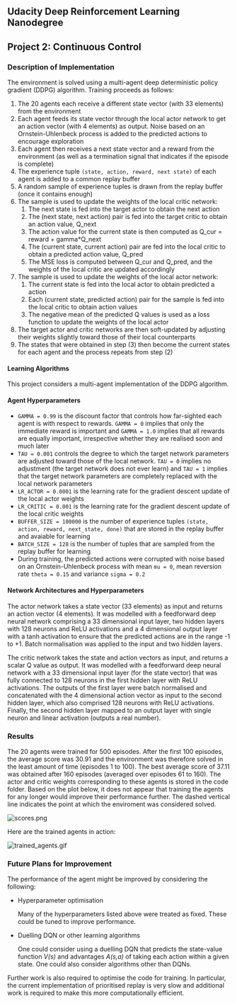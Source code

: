 ## Udacity Deep Reinforcement Learning Nanodegree 
## Project 2: Continuous Control

### Description of Implementation

The environment is solved using a multi-agent deep deterministic policy gradient (DDPG) algorithm. Training proceeds as follows:

1. The 20 agents each receive a different state vector (with 33 elements) from the environment
1. Each agent feeds its state vector through the local actor network to get an action vector (with 4 elements) as output. Noise based on an Ornstein-Uhlenbeck process is added to the predicted actions to encourage exploration
1. Each agent then receives a next state vector and a reward from the environment (as well as a termination signal that indicates if the episode is complete)
1. The experience tuple `(state, action, reward, next state)` of each agent is added to a common replay buffer
1. A random sample of experience tuples is drawn from the replay buffer (once it contains enough) 
1. The sample is used to update the weights of the local critic network:
    1. The next state is fed into the target actor to obtain the next action
    1. The (next state, next action) pair is fed into the target critic to obtain an action value, Q_next
    1. The action value for the current state is then computed as Q_cur = reward + gamma*Q_next
    1. The (current state, current action) pair are fed into the local critic to obtain a predicted action value, Q_pred
    1. The MSE loss is computed between Q_cur and Q_pred, and the weights of the local critic are updated accordingly
1. The sample is used to update the weights of the local actor network:
    1. The current state is fed into the local actor to obtain predicted a action
    1. Each (current state, predicted action) pair for the sample is fed into the local critic to obtain action values
    1. The negative mean of the predicted Q values is used as a loss function to update the weights of the local actor
1. The target actor and critic networks are then soft-updated by adjusting their weights slightly toward those of their local counterparts
1. The states that were obtained in step (3) then become the current states for each agent and the process repeats from step (2)

#### Learning Algorithms

This project considers a multi-agent implementation of the DDPG algorithm.

#### Agent Hyperparameters

- `GAMMA = 0.99` is the discount factor that controls how far-sighted each agent is with respect to rewards. `GAMMA = 0` implies that only the immediate reward is important and `GAMMA = 1.0` implies that all rewards are equally important, irrespective whether they are realised soon and much later
- `TAU = 0.001` controls the degree to which the target network parameters are adjusted toward those of the local network. `TAU = 0` implies no adjustment (the target network does not ever learn) and `TAU = 1` implies that the target network parameters are completely replaced with the local network parameters
- `LR_ACTOR = 0.0001` is the learning rate for the gradient descent update of the local actor weights
- `LR_CRITIC = 0.001` is the learning rate for the gradient descent update of the local critic weights
- `BUFFER_SIZE = 100000` is the number of experience tuples `(state, action, reward, next_state, done)` that are stored in the replay buffer and avaiable for learning
- `BATCH_SIZE = 128` is the number of tuples that are sampled from the replay buffer for learning
- During training, the predicted actions were corrupted with noise based on an Ornstein-Uhlenbeck process with mean `mu = 0`, mean reversion rate `theta = 0.15` and variance `sigma = 0.2` 


#### Network Architectures and Hyperparameters

The actor network takes a state vector (33 elements) as input and returns an action vector (4 elements). It was modelled with a feedforward deep neural network comprising a 33 dimensional input layer, two hidden layers with 128 neurons and ReLU activations and a 4 dimensional output layer with a tanh activation to ensure that the predicted actions are in the range -1 to +1. Batch normalisation was applied to the input and two hidden layers. 

The critic network takes the state and action vectors as input, and returns a scalar Q value as output. It was modelled with a feedforward deep neural network with a 33 dimensional input layer (for the state vector) that was fully connected to 128 neurons in the first hidden layer with ReLU activations. The outputs of the first layer were batch normalised and concatenated with the 4 dimensional action vector as input to the second hidden layer, which also comprised 128 neurons with ReLU activations. Finally, the second hidden layer mapped to an output layer with single neuron and linear activation (outputs a real number). 


### Results

The 20 agents were trained for 500 episodes. After the first 100 episodes, the average score was 30.91 and the environment was therefore solved in the least amount of time (episodes 1 to 100). The best average score of 37.11 was obtained after 160 episodes (averaged over episodes 61 to 160). The actor and critic weights corresponding to these agents is stored in the code folder. Based on the plot below, it does not appear that training the agents for any longer would improve their performance further. The dashed vertical line indicates the point at which the enviroment was considered solved.

![scores.png](scores.png)

Here are the trained agents in action:

![trained_agents.gif](trained_agents.gif)


### Future Plans for Improvement

The performance of the agent might be improved by considering the following:

- Hyperparameter optimisation 

  Many of the hyperparameters listed above were treated as fixed. These could be tuned to improve performance.

- Duelling DQN or other learning algorithms

  One could consider using a duelling DQN that predicts the state-value function *V(s)* and advantages *A(s,a)* of taking each action within a given state. One could also consider algorithms other than DQNs. 

Further work is also required to optimise the code for training. In particular, the current implementation of prioritised replay is very slow and additional work is required to make this more computationally efficient.
